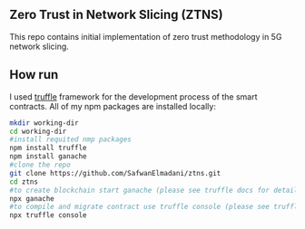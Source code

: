 
## Zero Trust in Network Slicing (ZTNS)
This repo contains initial implementation of zero trust methodology in 5G network slicing.

## How run
I used [truffle](https://trufflesuite.com/) framework for the development process of the smart contracts. All of my npm packages are installed locally:
```zsh
mkdir working-dir 
cd working-dir
#install requited nmp packages
npm install truffle
npm install ganache
#clone the repo
git clone https://github.com/SafwanElmadani/ztns.git
cd ztns
#to create blockchain start ganache (please see truffle docs for details)
npx ganache
#to compile and migrate contract use truffle console (please see truffle docs for details)
npx truffle console
```
